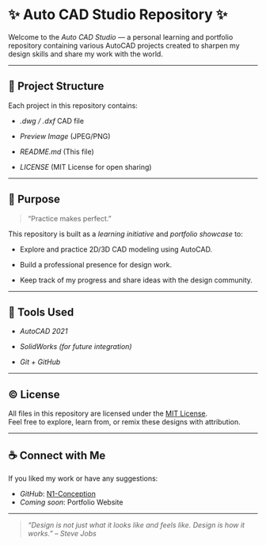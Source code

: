 # ✨ Auto CAD Studio Repository ✨

Welcome to the *Auto CAD Studio* — a personal learning and portfolio repository containing various AutoCAD projects created to sharpen my design skills and share my work with the world.

---

## 📁 Project Structure

Each project in this repository contains:

- *.dwg / .dxf* CAD file

- *Preview Image* (JPEG/PNG)

- *README.md* (This file)

- *LICENSE* (MIT License for open sharing)

---

## 🎯 Purpose

> “Practice makes perfect.”

This repository is built as a *learning initiative* and *portfolio showcase* to:

- Explore and practice 2D/3D CAD modeling using AutoCAD.

- Build a professional presence for design work.

- Keep track of my progress and share ideas with the design community.

---

## 🌈 Tools Used

- *AutoCAD 2021*

- *SolidWorks (for future integration)*

- *Git + GitHub*

---

## © License

All files in this repository are licensed under the [MIT License](./LICENSE).  
Feel free to explore, learn from, or remix these designs with attribution.

---

## ☕ Connect with Me

If you liked my work or have any suggestions:
- *GitHub*: [N1-Conception](https://github.com/N1-Conception)
- *Coming soon*: Portfolio Website

---

> *“Design is not just what it looks like and feels like. Design is how it works.” – Steve Jobs*